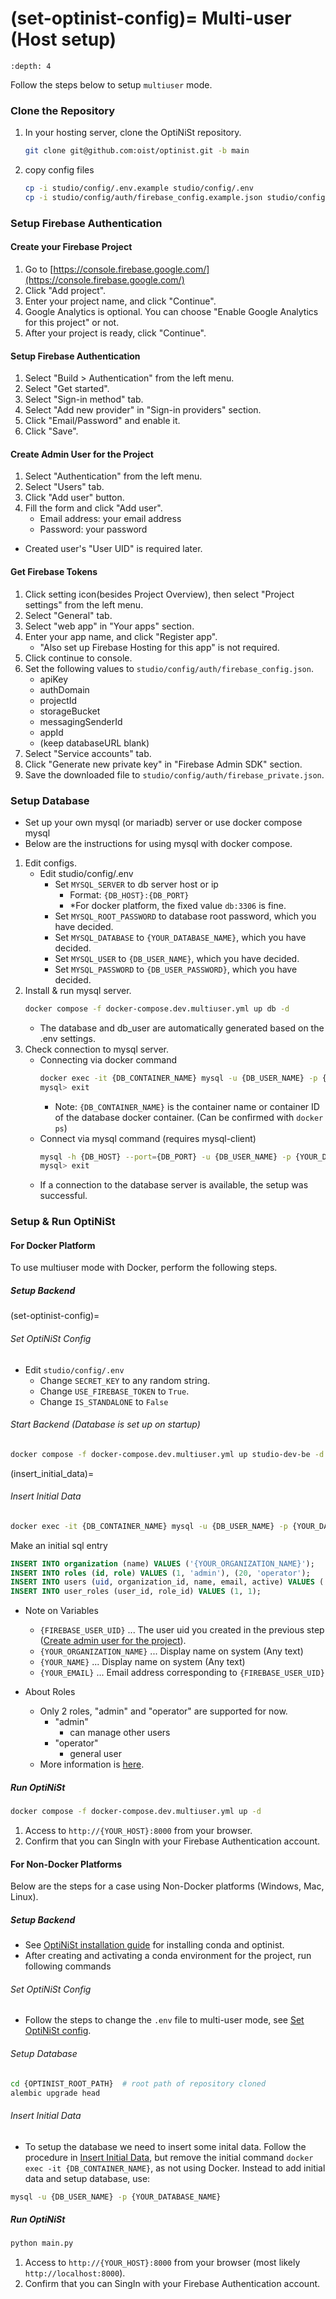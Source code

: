 (set-optinist-config)=
Multi-user (Host setup)
=======================

```{contents}
:depth: 4
```

Follow the steps below to setup `multiuser` mode.

### Clone the Repository
1. In your hosting server, clone the OptiNiSt repository.
    ```bash
    git clone git@github.com:oist/optinist.git -b main
    ```
2. copy config files
    ```bash
    cp -i studio/config/.env.example studio/config/.env
    cp -i studio/config/auth/firebase_config.example.json studio/config/auth/firebase_config.json
    ```

###  Setup Firebase Authentication

#### Create your Firebase Project
1. Go to [https://console.firebase.google.com/](https://console.firebase.google.com/)
2. Click "Add project".
3. Enter your project name, and click "Continue".
4. Google Analytics is optional. You can choose "Enable Google Analytics for this project" or not.
5. After your project is ready, click "Continue".

#### Setup Firebase Authentication
1. Select "Build > Authentication" from the left menu.
2. Select "Get started".
3. Select "Sign-in method" tab.
4. Select "Add new provider" in "Sign-in providers" section.
5. Click "Email/Password" and enable it.
6. Click "Save".

#### Create Admin User for the Project
1. Select "Authentication" from the left menu.
2. Select "Users" tab.
3. Click "Add user" button.
4. Fill the form and click "Add user".
    - Email address: your email address
    - Password: your password

- Created user's "User UID" is required later.

#### Get Firebase Tokens
1. Click setting icon(besides Project Overview), then select "Project settings" from the left menu.
2. Select "General" tab.
3. Select "web app" in "Your apps" section.
4. Enter your app name, and click "Register app".
    - "Also set up Firebase Hosting for this app" is not required.
5. Click continue to console.
6. Set the following values to `studio/config/auth/firebase_config.json`.
    - apiKey
    - authDomain
    - projectId
    - storageBucket
    - messagingSenderId
    - appId
    - (keep databaseURL blank)
7. Select "Service accounts" tab.
8. Click "Generate new private key" in "Firebase Admin SDK" section.
9. Save the downloaded file to `studio/config/auth/firebase_private.json`.

### Setup Database
- Set up your own mysql (or mariadb) server or use docker compose mysql
- Below are the instructions for using mysql with docker compose.

1. Edit configs.
    - Edit studio/config/.env
      - Set `MYSQL_SERVER` to db server host or ip
        - Format: `{DB_HOST}:{DB_PORT}`
        - \*For docker platform, the fixed value `db:3306` is fine.
      - Set `MYSQL_ROOT_PASSWORD` to database root password, which you have decided.
      - Set `MYSQL_DATABASE` to `{YOUR_DATABASE_NAME}`, which you have decided.
      - Set `MYSQL_USER` to `{DB_USER_NAME}`, which you have decided.
      - Set `MYSQL_PASSWORD` to `{DB_USER_PASSWORD}`, which you have decided.
2. Install & run mysql server.
    ```bash
    docker compose -f docker-compose.dev.multiuser.yml up db -d
    ```
    - The database and db_user are automatically generated based on the .env settings.
3. Check connection to mysql server.
    - Connecting via docker command
      ```bash
      docker exec -it {DB_CONTAINER_NAME} mysql -u {DB_USER_NAME} -p {YOUR_DATABASE_NAME}
      mysql> exit
      ```
      - Note: `{DB_CONTAINER_NAME}` is the container name or container ID of the database docker container. (Can be confirmed with `docker ps`)
    - Connect via mysql command (requires mysql-client)
      ```bash
      mysql -h {DB_HOST} --port={DB_PORT} -u {DB_USER_NAME} -p {YOUR_DATABASE_NAME}
      mysql> exit
      ```
    - If a connection to the database server is available, the setup was successful.

### Setup & Run OptiNiSt

#### For Docker Platform

To use multiuser mode with Docker, perform the following steps.

##### Setup Backend

(set-optinist-config)=
###### Set OptiNiSt Config
- Edit `studio/config/.env`
    - Change `SECRET_KEY` to any random string.
    - Change `USE_FIREBASE_TOKEN` to `True`.
    - Change `IS_STANDALONE` to `False`

###### Start Backend (Database is set up on startup)
```bash
docker compose -f docker-compose.dev.multiuser.yml up studio-dev-be -d
```
(insert_initial_data)=
###### Insert Initial Data
```bash
docker exec -it {DB_CONTAINER_NAME} mysql -u {DB_USER_NAME} -p {YOUR_DATABASE_NAME}
```
Make an initial sql entry
```sql
INSERT INTO organization (name) VALUES ('{YOUR_ORGANIZATION_NAME}');
INSERT INTO roles (id, role) VALUES (1, 'admin'), (20, 'operator');
INSERT INTO users (uid, organization_id, name, email, active) VALUES ('{FIREBASE_USER_UID}', 1, '{YOUR_NAME}', '{YOUR_EMAIL}', true);
INSERT INTO user_roles (user_id, role_id) VALUES (1, 1);
```
  - Note on Variables
    - `{FIREBASE_USER_UID}` ... The user uid you created in the previous step ([Create admin user for the project](#create-admin-user-for-the-project)).
    - `{YOUR_ORGANIZATION_NAME}` ... Display name on system (Any text)
    - `{YOUR_NAME}` ... Display name on system (Any text)
    - `{YOUR_EMAIL}` ... Email address corresponding to `{FIREBASE_USER_UID}`

- About Roles
  - Only 2 roles, "admin" and "operator" are supported for now.
    - "admin"
      - can manage other users
    - "operator"
      - general user
  - More information is [here](usage.md).

##### Run OptiNiSt
```bash
docker compose -f docker-compose.dev.multiuser.yml up -d
```

1. Access to `http://{YOUR_HOST}:8000` from your browser.
2. Confirm that you can SingIn with your Firebase Authentication account.

#### For Non-Docker Platforms

Below are the steps for a case using Non-Docker platforms (Windows, Mac, Linux).

##### Setup Backend
- See [OptiNiSt installation guide](../../installation/index.rst) for installing conda and optinist. 
- After creating and activating a conda environment for the project, run following commands

###### Set OptiNiSt Config
- Follow the steps to change the `.env` file to multi-user mode, see [Set OptiNiSt config](#set-optinist-config). 

###### Setup Database
```bash
cd {OPTINIST_ROOT_PATH}  # root path of repository cloned
alembic upgrade head
```

###### Insert Initial Data
- To setup the database we need to insert some inital data. Follow the procedure in [Insert Initial Data](#insert_initial_data), but remove the initial command `docker exec -it {DB_CONTAINER_NAME}`, as not using Docker. Instead to add initial data and setup database, use:
```bash
mysql -u {DB_USER_NAME} -p {YOUR_DATABASE_NAME}
``` 

##### Run OptiNiSt
```bash
python main.py
```

1. Access to `http://{YOUR_HOST}:8000` from your browser (most likely `http://localhost:8000`).
2. Confirm that you can SingIn with your Firebase Authentication account.
